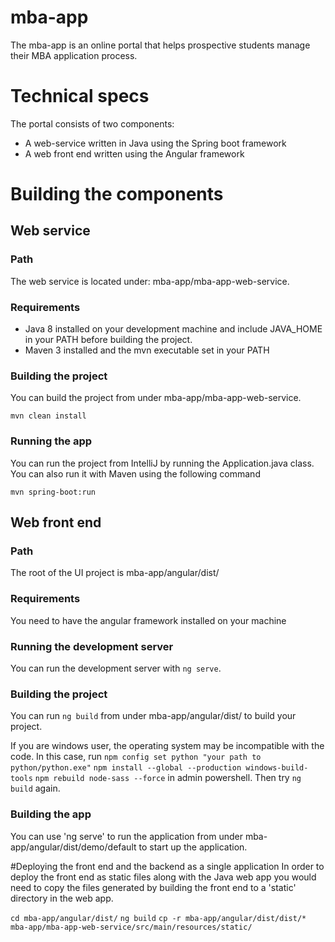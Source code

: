 # mba-app

The mba-app is an online portal that helps prospective students manage their MBA application process.

# Technical specs

The portal consists of two components:
- A web-service written in Java using the Spring boot framework
- A web front end written using the Angular framework

# Building the components

## Web service

### Path
The web service is located under: mba-app/mba-app-web-service. 

### Requirements
 - Java 8 installed on your development machine and include JAVA_HOME in your PATH before building the project.
 - Maven 3 installed and the mvn executable set in your PATH

### Building the project

You can build the project from under mba-app/mba-app-web-service.

`mvn clean install`

### Running the app

You can run the project from IntelliJ by running the Application.java class. You can also run it with Maven using the following command 

`mvn spring-boot:run`


## Web front end

### Path
The root of the UI project is mba-app/angular/dist/

### Requirements
You need to have the angular framework installed on your machine

### Running the development server
You can run the development server with `ng serve`.

### Building the project
You can run `ng build` from under mba-app/angular/dist/ to build your project.

If you are windows user, the operating system may be incompatible with the code. In this case, run `npm config set python "your path to python/python.exe"` `npm install --global --production windows-build-tools` `npm rebuild node-sass --force` in admin powershell. Then try `ng build` again.

### Building the app
You can use 'ng serve' to run the application from under mba-app/angular/dist/demo/default to start up the application.

#Deploying the front end and the backend as a single application
In order to deploy the front end as static files along with the Java web app you would need to copy the files generated by building the front end to a 'static' directory in the web app.

`cd mba-app/angular/dist/`
`ng build`
`cp -r mba-app/angular/dist/dist/* mba-app/mba-app-web-service/src/main/resources/static/`





